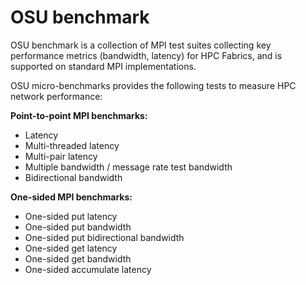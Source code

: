 # OSU benchmark

OSU benchmark is a collection of MPI test suites collecting key performance metrics (bandwidth, latency) for HPC Fabrics, and is supported on standard MPI implementations.

OSU micro-benchmarks provides the following tests to measure HPC network performance:

**Point-to-point MPI benchmarks:**

- Latency
- Multi-threaded latency
- Multi-pair latency
- Multiple bandwidth / message rate test bandwidth
- Bidirectional bandwidth

**One-sided MPI benchmarks:**

- One-sided put latency
- One-sided put bandwidth
- One-sided put bidirectional bandwidth
- One-sided get latency
- One-sided get bandwidth
- One-sided accumulate latency
